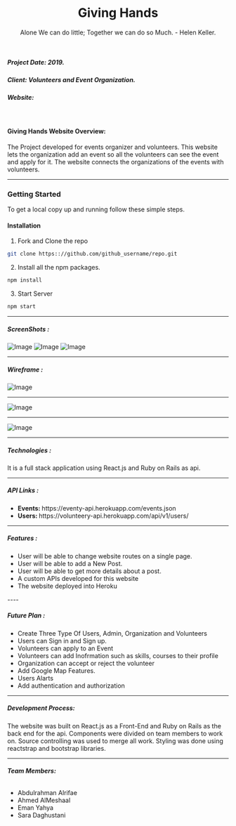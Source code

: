 <h1 align="center">Giving Hands </h1>
<p align="center"> Alone We can do little; Together we can do so Much. - Helen Keller.</p>
</br>

<h5> Project Date:  2019. </h5> 
<h5> Client: Volunteers and Event Organization.</h5> 
<h5> Website:</h5> 
<p><a href="" target="_blank"></a></p>

</br>
 <h4>Giving Hands Website Overview: </h4>
 <p>The Project developed for events organizer and volunteers. This website lets the organization add an event so all the volunteers can see the event and apply for it. The website connects the organizations of the events with volunteers.</p>
 
---

### Getting Started
To get a local copy up and running follow these simple steps.

#### Installation
 
1. Fork and Clone the repo
```sh
git clone https:://github.com/github_username/repo.git
```
2. Install all the npm packages.

```sh
npm install
```
3. Start Server

```sh
npm start
```
----

<h5> ScreenShots :</h5>
  <img src="/" alt="Image" >
  <img src="/" alt="Image" >
  <img src="/" alt="Image">

---
<h5> Wireframe :</h5>
<img src="/" alt="Image">

---

<img src="/" alt="Image" >

---

<img src="/" alt="Image">

----

<h5>Technologies :</h5>
<p>It is a full stack application using React.js and Ruby on Rails as api.</p>


----

<h5>API Links :</h5>
<ul> 
 <li> <strong class="font-weight-bold">Events: </strong> https://eventy-api.herokuapp.com/events.json </li>
 <li> <strong class="font-weight-bold"> Users: </strong> https://volunteery-api.herokuapp.com/api/v1/users/</li>
</ul>

----

<h5>Features : </h5>
<ul>
<li> User will be able to change website routes on a single page.</li>
<li> User will be able to add a New Post.</li>
<li> User will be able to get more details about a post.</li>
<li> A custom APIs developed for this website</li>
<li> The website deployed into Heroku</li>
</ul>
----

<h5>Future Plan : </h5>
<ul>
 <li> Create Three Type Of Users, Admin, Organization and Volunteers</li>
 <li> Users can Sign in and Sign up. </li>
 <li> Volunteers can apply to an Event</li>
 <li> Volunteers can add Inofrmation such as skills, courses to their profile</li>
 <li> Organization can accept or reject the volunteer </li>
 <li> Add Google Map Features. </li>
 <li> Users Alarts</li>
 <li> Add authentication and authorization</li>
</ul>
              
----

<h5>Development Process:</h5> 
<p> The website was built on React.js as a Front-End and Ruby on Rails as the back end for the api. Components were divided on team members to work on. Source controlling was used to merge all work. Styling was done using reactstrap and bootstrap libraries.</p>

----

<h6><strong> Team Members:</strong></h6>
<ul> 
 <li>Abdulrahman Alrifae</li>
 <li>Ahmed AlMeshaal</li>
 <li>Eman Yahya</li>
 <li>Sara Daghustani</li>
</ul>
